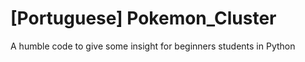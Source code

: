 # **[Portuguese] Pokemon_Cluster**
A humble code to give some insight for beginners students in Python
